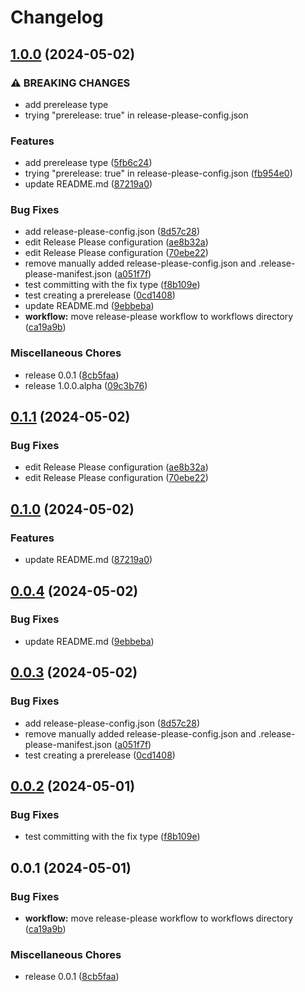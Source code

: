 # Changelog

## [1.0.0](https://github.com/jariikonen/npm-version-test/compare/npm-version-test-v0.1.1...npm-version-test-v1.0.0) (2024-05-02)


### ⚠ BREAKING CHANGES

* add prerelease type
* trying "prerelease: true" in release-please-config.json

### Features

* add prerelease type ([5fb6c24](https://github.com/jariikonen/npm-version-test/commit/5fb6c24ff553f7d6c2e6468e1c60cc527e460b2b))
* trying "prerelease: true" in release-please-config.json ([fb954e0](https://github.com/jariikonen/npm-version-test/commit/fb954e0f3e7d7bcf182029b43e62bdd379477ba3))
* update README.md ([87219a0](https://github.com/jariikonen/npm-version-test/commit/87219a0c8691b3a3626f615ca6def77311575f5b))


### Bug Fixes

* add release-please-config.json ([8d57c28](https://github.com/jariikonen/npm-version-test/commit/8d57c288edcf3c4bcf2cbe62eb32fdc6798ee419))
* edit Release Please configuration ([ae8b32a](https://github.com/jariikonen/npm-version-test/commit/ae8b32adf2340da398186123a2937b0946c22058))
* edit Release Please configuration ([70ebe22](https://github.com/jariikonen/npm-version-test/commit/70ebe22ed37716b3367885b4aa39cfcb33b63229))
* remove manually added release-please-config.json and .release-please-manifest.json ([a051f7f](https://github.com/jariikonen/npm-version-test/commit/a051f7fde0fbfb534ec96b6fcc13e46aa555dd78))
* test committing with the fix type ([f8b109e](https://github.com/jariikonen/npm-version-test/commit/f8b109e07b34c9cd03da2a8fab6a28a975862d28))
* test creating a prerelease ([0cd1408](https://github.com/jariikonen/npm-version-test/commit/0cd14083ddae245df27d15dbec557a1738530ef4))
* update README.md ([9ebbeba](https://github.com/jariikonen/npm-version-test/commit/9ebbeba1b7d6639598b8999a252406ca2a724b6a))
* **workflow:** move release-please workflow to workflows directory ([ca19a9b](https://github.com/jariikonen/npm-version-test/commit/ca19a9b940be82e07100ff594aa4ffd2f602944a))


### Miscellaneous Chores

* release 0.0.1 ([8cb5faa](https://github.com/jariikonen/npm-version-test/commit/8cb5faa1270a47ddce1f2cdf939cb7ccf5ef36ef))
* release 1.0.0.alpha ([09c3b76](https://github.com/jariikonen/npm-version-test/commit/09c3b76a534e1f82d1812789d1a214d84edcac93))

## [0.1.1](https://github.com/jariikonen/npm-version-test/compare/v0.1.0...v0.1.1) (2024-05-02)


### Bug Fixes

* edit Release Please configuration ([ae8b32a](https://github.com/jariikonen/npm-version-test/commit/ae8b32adf2340da398186123a2937b0946c22058))
* edit Release Please configuration ([70ebe22](https://github.com/jariikonen/npm-version-test/commit/70ebe22ed37716b3367885b4aa39cfcb33b63229))

## [0.1.0](https://github.com/jariikonen/npm-version-test/compare/v0.0.4...v0.1.0) (2024-05-02)


### Features

* update README.md ([87219a0](https://github.com/jariikonen/npm-version-test/commit/87219a0c8691b3a3626f615ca6def77311575f5b))

## [0.0.4](https://github.com/jariikonen/npm-version-test/compare/v0.0.3...v0.0.4) (2024-05-02)


### Bug Fixes

* update README.md ([9ebbeba](https://github.com/jariikonen/npm-version-test/commit/9ebbeba1b7d6639598b8999a252406ca2a724b6a))

## [0.0.3](https://github.com/jariikonen/npm-version-test/compare/v0.0.2...v0.0.3) (2024-05-02)


### Bug Fixes

* add release-please-config.json ([8d57c28](https://github.com/jariikonen/npm-version-test/commit/8d57c288edcf3c4bcf2cbe62eb32fdc6798ee419))
* remove manually added release-please-config.json and .release-please-manifest.json ([a051f7f](https://github.com/jariikonen/npm-version-test/commit/a051f7fde0fbfb534ec96b6fcc13e46aa555dd78))
* test creating a prerelease ([0cd1408](https://github.com/jariikonen/npm-version-test/commit/0cd14083ddae245df27d15dbec557a1738530ef4))

## [0.0.2](https://github.com/jariikonen/npm-version-test/compare/v0.0.1...v0.0.2) (2024-05-01)


### Bug Fixes

* test committing with the fix type ([f8b109e](https://github.com/jariikonen/npm-version-test/commit/f8b109e07b34c9cd03da2a8fab6a28a975862d28))

## 0.0.1 (2024-05-01)


### Bug Fixes

* **workflow:** move release-please workflow to workflows directory ([ca19a9b](https://github.com/jariikonen/npm-version-test/commit/ca19a9b940be82e07100ff594aa4ffd2f602944a))


### Miscellaneous Chores

* release 0.0.1 ([8cb5faa](https://github.com/jariikonen/npm-version-test/commit/8cb5faa1270a47ddce1f2cdf939cb7ccf5ef36ef))
